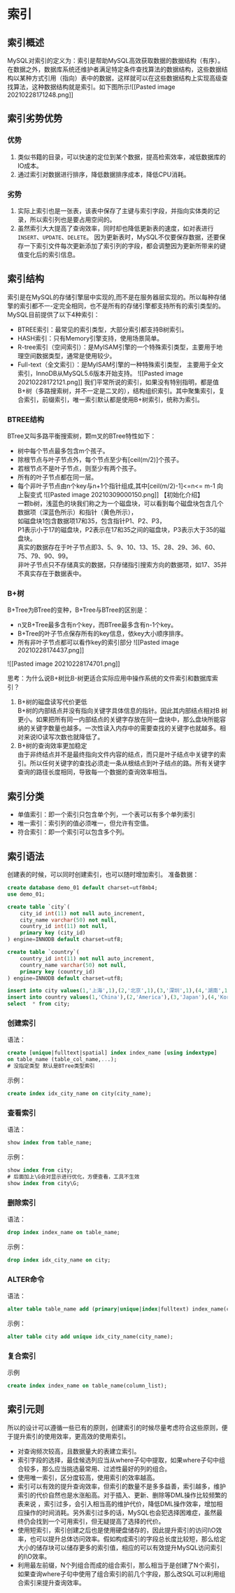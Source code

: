 # 索引
## 索引概述
MySQL对索引的定义为：索引是帮助MySQL高效获取数据的数据结构（有序）。在数据之外，数据库系统还维护者满足特定条件查找算法的数据结构，这些数据结构以某种方式引用（指向）表中的数据，这样就可以在这些数据结构上实现高级查找算法，这种数据结构就是索引。如下图所示![[Pasted image 20210228171248.png]]

## 索引劣势优势
### 优势
1. 类似书籍的目录，可以快速的定位到某个数据，提高检索效率，减低数据库的IO成本。
2. 通过索引对数据进行排序，降低数据排序成本，降低CPU消耗。
### 劣势
1. 实际上索引也是一张表，该表中保存了主键与索引字段，并指向实体类的记录，所以索引列也是要占用空间的。
2. 虽然索引大大提高了查询效率，同时却也降低更新表的速度，如对表进行`INSERT`、`UPDATE`、`DELETE`。 因为更新表时，MySQL不仅要保存数据，还要保存一下索引文件每次更新添加了索引列的字段，都会调整因为更新所带来的键值变化后的索引信息。

## 索引结构
索引是在MySQL的存储引擎层中实现的,而不是在服务器层实现的。所以每种存储擎的索引都不一-定完全相同，也不是所有的存储引擎都支持所有的索引类型的。MySQL目前提供了以下4种索引：
- BTREE索引：最常见的索引类型，大部分索引都支持B树索引。
- HASH索引：只有Memory引擎支持，使用场景简单。
- R-tree索引（空间索引）：是MyISAM引擎的一个特殊索引类型，主要用于地理空间数据类型，通常是使用较少。
- Full-text（全文索引）：是MyISAM引擎的一种特殊索引类型， 主要用于全文索引，InnoDB从MySQL5.6版本开始支持。
![[Pasted image 20210228172121.png]]
我们平常所说的索引，如果没有特别指明，都是值B+树（多路搜索树，并不一定是二叉的），结构组织索引。其中聚集索引，复合索引，前缀索引，唯一索引默认都是使用B+树索引，统称为索引。

### BTREE结构
BTree又叫多路平衡搜索树，颗m叉的BTree特性如下：
- 树中每个节点最多包含m个孩子。
- 除根节点与叶子节点外，每个节点至少有\[ceil(m/2)\]个孩子。
- 若根节点不是叶子节点，则至少有两个孩子。
- 所有的叶子节点都在同一层。
- 每个非叶子节点由n个key与n+1个指针组成,其中\[ceil(m/2)-1\]<=n<= m-1
向上裂变式
![[Pasted image 20210309000150.png]]
【初始化介绍】   
一颗b树，浅蓝色的块我们称之为一个磁盘块，可以看到每个磁盘块包含几个数据项（深蓝色所示）和指针（黄色所示），  
如磁盘块1包含数据项17和35，包含指针P1、P2、P3，  
P1表示小于17的磁盘块，P2表示在17和35之间的磁盘块，P3表示大于35的磁盘块。  
真实的数据存在于叶子节点即3、5、9、10、13、15、28、29、36、60、75、79、90、99。  
非叶子节点只不存储真实的数据，只存储指引搜索方向的数据项，如17、35并不真实存在于数据表中。

### B+树
B+Tree为BTree的变种，B+Tree与BTree的区别是：
- n叉B+Tree最多含有n个key，而BTree最多含有n-1个key。
- B+Tree的叶子节点保存所有的key信息，依key大小顺序排序。
- 所有非叶子节点都可以看作key的索引部分
![[Pasted image 20210228174437.png]]

![[Pasted image 20210228174701.png]]

思考：为什么说B+树比B-树更适合实际应用中操作系统的文件索引和数据库索引？   
1) B+树的磁盘读写代价更低   
 B+树的内部结点并没有指向关键字具体信息的指针。因此其内部结点相对B 树更小。如果把所有同一内部结点的关键字存放在同一盘块中，那么盘块所能容纳的关键字数量也越多。一次性读入内存中的需要查找的关键字也就越多。相对来说IO读写次数也就降低了。   
2) B+树的查询效率更加稳定   
 由于非终结点并不是最终指向文件内容的结点，而只是叶子结点中关键字的索引。所以任何关键字的查找必须走一条从根结点到叶子结点的路。所有关键字查询的路径长度相同，导致每一个数据的查询效率相当。

## 索引分类
- 单值索引：即一个索引只包含单个列，一个表可以有多个单列索引
- 唯一索引：索引列的值必须唯一，但允许有空值。
- 符合索引：即一个索引可以包含多个列。

## 索引语法
创建表的时候，可以同时创建索引，也可以随时增加索引。
准备数据：
```sql
create database demo_01 default charset=utf8mb4;
use demo_01;

create table `city`(
	city_id int(11) not null auto_increment,
	city_name varchar(50) not null,
	country_id int(11) not null,
	primary key (city_id)
) engine=INNODB default charset=utf8;

create table `country`(
	country_id int(11) not null auto_increment,
	country_name varchar(50) not null,
	primary key (country_id)
) engine=INNODB default charset=utf8;

insert into city values(1,'上海',1),(2,'北京',1),(3,'深圳',1),(4,'湖南',1);
insert into country values(1,'China'),(2,'America'),(3,'Japan'),(4,'Korean');
select  * from city;
```
### 创建索引
语法：
```sql
create [unique|fulltext|spatial] index index_name [using indextype]
on table_name (table_col_name,...);
# 没指定类型 默认是BTree类型索引
```
示例：
```sql
create index idx_city_name on city(city_name);
```
### 查看索引
语法：
```sql
show index from table_name;
```
示例：
```sql
show index from city;
# 后面加上\G会对显示进行优化，方便查看，工具不生效
show index from city\G;
```
### 删除索引
语法：
```sql
drop index index_name on table_name;
```
示例：
```sql
drop index idx_city_name on city;
```
### ALTER命令
语法：
```sql
alter table table_name add (primary|unique|index|fulltext) index_name(column_list);
```
示例：
```sql
alter table city add unique idx_city_name(city_name);
```
### 复合索引
示例
```sql
create index index_name on table_name(column_list);
```
## 索引元则
所以的设计可以遵循一些已有的原则，创建索引的时候尽量考虑符合这些原则，便于提升索引的使用效率，更高效的使用索引。
- 对查询频次较高，且数据量大的表建立索引。
- 索引字段的选择，最佳候选列应当从where子句中提取，如果where子句中组合较多，那么应当挑选最常用、过滤性最好的列的组合。
- 使用唯一索引，区分度较高，使用索引的效率越高。
- 索引可以有效的提升查询效率，但索引的数量不是多多益善，索引越多，维护索引的代价自然也是水涨船高。对于插入、更新、删除等DML操作比较频繁的表来说 ，索引过多，会引入相当高的维护代价，降低DML操作效率，增加相应操作的时间消耗。另外索引过多的话，MySQL也会犯选择困难症，虽然最终仍会找到一个可用索引，但无疑提高了选择的代价。
- 使用短索引，索引创建之后也是使用硬盘储存的，因此提升索引的访问I\O效率，也可以提升总体访问效率。假如构成索引的字段总长度比较短，那么给定大小的储存块可以储存更多的索引值，相应的可以有效提升MySQL访问索引的I\O效率。
- 利用最左前缀，N个列组合而成的组合索引，那么相当于是创建了N个索引，如果查询where子句中使用了组合索引的前几个字段，那么改SQL可以利用组合索引来提升查询效率。